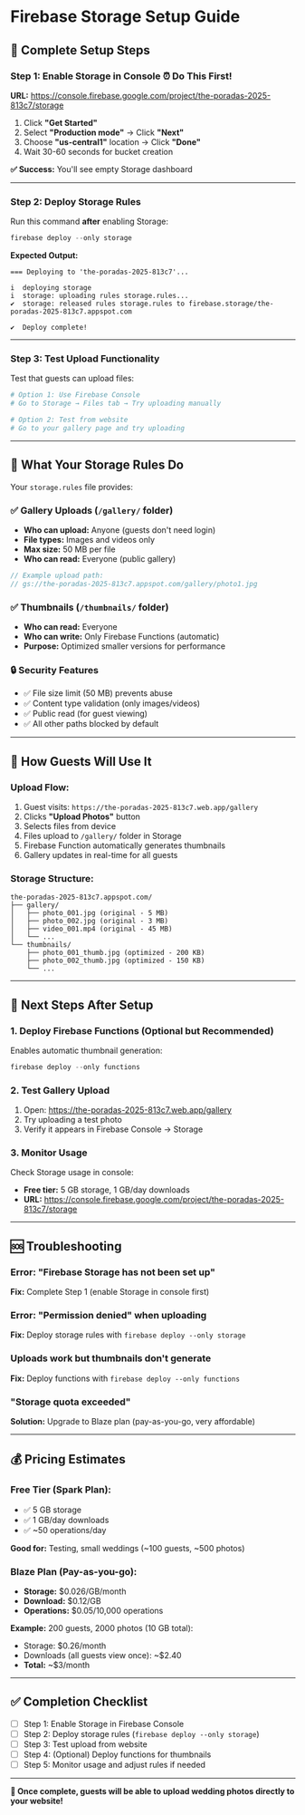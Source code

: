 # Firebase Storage Setup Guide

## 🎯 Complete Setup Steps

### **Step 1: Enable Storage in Console** ⏰ **Do This First!**

**URL:** <https://console.firebase.google.com/project/the-poradas-2025-813c7/storage>

1. Click **"Get Started"**
2. Select **"Production mode"** → Click **"Next"**
3. Choose **"us-central1"** location → Click **"Done"**
4. Wait 30-60 seconds for bucket creation

**✅ Success:** You'll see empty Storage dashboard

---

### **Step 2: Deploy Storage Rules**

Run this command **after** enabling Storage:

```powershell
firebase deploy --only storage
```

**Expected Output:**

```
=== Deploying to 'the-poradas-2025-813c7'...

i  deploying storage
i  storage: uploading rules storage.rules...
✔  storage: released rules storage.rules to firebase.storage/the-poradas-2025-813c7.appspot.com

✔  Deploy complete!
```

---

### **Step 3: Test Upload Functionality**

Test that guests can upload files:

```powershell
# Option 1: Use Firebase Console
# Go to Storage → Files tab → Try uploading manually

# Option 2: Test from website
# Go to your gallery page and try uploading
```

---

## 📸 **What Your Storage Rules Do**

Your `storage.rules` file provides:

### ✅ **Gallery Uploads** (`/gallery/` folder)

- **Who can upload:** Anyone (guests don't need login)
- **File types:** Images and videos only
- **Max size:** 50 MB per file
- **Who can read:** Everyone (public gallery)

```javascript
// Example upload path:
// gs://the-poradas-2025-813c7.appspot.com/gallery/photo1.jpg
```

### ✅ **Thumbnails** (`/thumbnails/` folder)

- **Who can read:** Everyone
- **Who can write:** Only Firebase Functions (automatic)
- **Purpose:** Optimized smaller versions for performance

### 🔒 **Security Features**

- ✅ File size limit (50 MB) prevents abuse
- ✅ Content type validation (only images/videos)
- ✅ Public read (for guest viewing)
- ✅ All other paths blocked by default

---

## 🎨 **How Guests Will Use It**

### **Upload Flow:**

1. Guest visits: `https://the-poradas-2025-813c7.web.app/gallery`
2. Clicks **"Upload Photos"** button
3. Selects files from device
4. Files upload to `/gallery/` folder in Storage
5. Firebase Function automatically generates thumbnails
6. Gallery updates in real-time for all guests

### **Storage Structure:**

```
the-poradas-2025-813c7.appspot.com/
├── gallery/
│   ├── photo_001.jpg (original - 5 MB)
│   ├── photo_002.jpg (original - 3 MB)
│   ├── video_001.mp4 (original - 45 MB)
│   └── ...
└── thumbnails/
    ├── photo_001_thumb.jpg (optimized - 200 KB)
    ├── photo_002_thumb.jpg (optimized - 150 KB)
    └── ...
```

---

## 🚀 **Next Steps After Setup**

### **1. Deploy Firebase Functions** (Optional but Recommended)

Enables automatic thumbnail generation:

```powershell
firebase deploy --only functions
```

### **2. Test Gallery Upload**

1. Open: <https://the-poradas-2025-813c7.web.app/gallery>
2. Try uploading a test photo
3. Verify it appears in Firebase Console → Storage

### **3. Monitor Usage**

Check Storage usage in console:

- **Free tier:** 5 GB storage, 1 GB/day downloads
- **URL:** <https://console.firebase.google.com/project/the-poradas-2025-813c7/storage>

---

## 🆘 **Troubleshooting**

### **Error: "Firebase Storage has not been set up"**

**Fix:** Complete Step 1 (enable Storage in console first)

### **Error: "Permission denied" when uploading**

**Fix:** Deploy storage rules with `firebase deploy --only storage`

### **Uploads work but thumbnails don't generate**

**Fix:** Deploy functions with `firebase deploy --only functions`

### **"Storage quota exceeded"**

**Solution:** Upgrade to Blaze plan (pay-as-you-go, very affordable)

---

## 💰 **Pricing Estimates**

### **Free Tier (Spark Plan):**

- ✅ 5 GB storage
- ✅ 1 GB/day downloads
- ✅ ~50 operations/day

**Good for:** Testing, small weddings (~100 guests, ~500 photos)

### **Blaze Plan (Pay-as-you-go):**

- **Storage:** $0.026/GB/month
- **Download:** $0.12/GB
- **Operations:** $0.05/10,000 operations

**Example:** 200 guests, 2000 photos (10 GB total):

- Storage: $0.26/month
- Downloads (all guests view once): ~$2.40
- **Total:** ~$3/month

---

## ✅ **Completion Checklist**

- [ ] Step 1: Enable Storage in Firebase Console
- [ ] Step 2: Deploy storage rules (`firebase deploy --only storage`)
- [ ] Step 3: Test upload from website
- [ ] Step 4: (Optional) Deploy functions for thumbnails
- [ ] Step 5: Monitor usage and adjust rules if needed

---

**🎉 Once complete, guests will be able to upload wedding photos directly to your website!**
